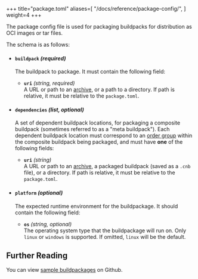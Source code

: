 +++
title="package.toml"
aliases=[
  "/docs/reference/package-config/",
]
weight=4
+++

The package config file is used for packaging buildpacks for distribution as OCI images or tar files.

<!--more-->

The schema is as follows:

- #### `buildpack` _(required)_
  The buildpack to package. It must contain the following field:

  - **`uri`** _(string, required)_\
    A URL or path to an [archive][supported-archives], or a path to a directory. If path is relative, it must be relative to the `package.toml`.

- #### `dependencies` _(list, optional)_
  A set of dependent buildpack locations, for packaging a composite buildpack (sometimes referred to as a "meta buildpack"). Each dependent buildpack location must correspond to an [order group][order-group] within the composite buildpack being packaged, and must have **one** of the following fields:

  - **`uri`** _(string)_\
    A URL or path to an [archive][supported-archives], a packaged buildpack (saved as a `.cnb` file), or a directory. If path is relative, it must be relative to the `package.toml`.

- #### `platform` _(optional)_
  The expected runtime environment for the buildpackage. It should contain the following field:

  - **`os`** _(string, optional)_\
    The operating system type that the buildpackage will run on. Only `linux` or `windows` is supported. If omitted, `linux` will be the default. 


## Further Reading

You can view [sample buildpackages](https://github.com/buildpacks/samples/tree/main/packages) on Github.

[package]: /docs/for-platform-operators/concepts/buildpack#distribution
[supported-archives]: /docs/reference/builder-config#supported-archives
[order-group]: https://github.com/buildpacks/spec/blob/main/buildpack.md#order-resolution
